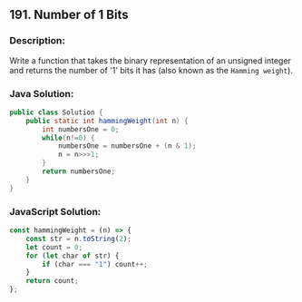 
## 191. Number of 1 Bits

### Description:
Write a function that takes the binary representation of an unsigned integer and returns the number of '1' bits it has (also known as the ```Hamming weight```).


### Java Solution:
```Java
public class Solution {
    public static int hammingWeight(int n) {
        int numbersOne = 0;
        while(n!=0) {
            numbersOne = numbersOne + (n & 1);
            n = n>>>1;
        }
        return numbersOne;
    }
}
```

### JavaScript Solution:
```JavaScript
const hammingWeight = (n) => {
    const str = n.toString(2);
    let count = 0;
    for (let char of str) {
        if (char === "1") count++;
    }
    return count;
};
```